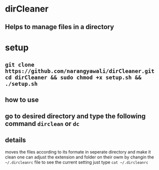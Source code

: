 # dirCleaner
Helps to manage files in a directory
---
# setup
`git clone https://github.com/narangyawali/dirCleaner.git`
`cd dirCleaner && sudo chmod +x setup.sh && ./setup.sh`
---
## how to use 
go to desired directory and type the following command
`dirclean` or `dc`
---
## details
moves the files according to its formate in seperate directory and make it clean
one can adjust the extension and folder on their owm by changin the `~/.dircleanrc` file
to see the current setting just type `cat ~/.dircleanrc`

